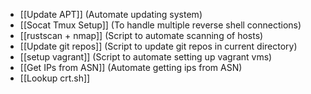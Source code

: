 - [[Update APT]] (Automate updating system)
- [[Socat Tmux Setup]] (To handle multiple reverse shell connections)
- [[rustscan + nmap]] (Script to automate scanning of hosts)
- [[Update git repos]] (Script to update git repos in current directory)
- [[setup vagrant]] (Script to automate setting up vagrant vms)
- [[Get IPs from ASN]] (Automate getting ips from ASN)
- [[Lookup crt.sh]]